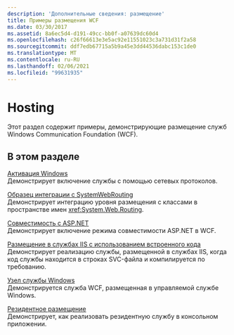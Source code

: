```yaml
---
description: 'Дополнительные сведения: размещение'
title: Примеры размещения WCF
ms.date: 03/30/2017
ms.assetid: 8a6ec5d4-d191-49cc-bb0f-a07639dc60d4
ms.openlocfilehash: c26f66613e3e5ac92e11551023c3a731d31f2a58
ms.sourcegitcommit: ddf7edb67715a5b9a45e3dd44536dabc153c1de0
ms.translationtype: MT
ms.contentlocale: ru-RU
ms.lasthandoff: 02/06/2021
ms.locfileid: "99631935"
---
```

# <a name="hosting"></a>Hosting

Этот раздел содержит примеры, демонстрирующие размещение служб Windows Communication Foundation (WCF).  
  
## <a name="in-this-section"></a>В этом разделе  

 [Активация Windows](windows-process-activation.md)  
 Демонстрирует включение службы с помощью сетевых протоколов.  
  
 [Образец интеграции с SystemWebRouting](systemwebrouting-integration-sample.md)  
 Демонстрирует интеграцию уровня размещения с классами в пространстве имен <xref:System.Web.Routing>.  
  
 [Совместимость с ASP.NET](aspnet-compatibility.md)  
 Демонстрирует включение режима совместимости ASP.NET в WCF.  
  
 [Размещение в службах IIS с использованием встроенного кода](iis-hosting-using-inline-code.md)  
 Демонстрирует реализацию службы, размещенной в службах IIS, когда код службы находится в строках SVC-файла и компилируется по требованию.  
  
 [Узел службы Windows](windows-service-host.md)  
 Демонстрируется служба WCF, размещенная в управляемой службе Windows.  
  
 [Резидентное размещение](self-host.md)  
 Демонстрирует, как реализовать резидентную службу в консольном приложении.
